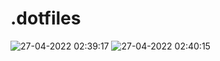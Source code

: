 # .dotfiles

![27-04-2022 02:39:17](https://user-images.githubusercontent.com/93471702/165388784-a3298b6f-1622-47ea-9c3a-fd9256bbf657.png)
![27-04-2022 02:40:15](https://user-images.githubusercontent.com/93471702/165388790-a4d10e97-7b3a-4313-a2b0-efddcc285698.png)
